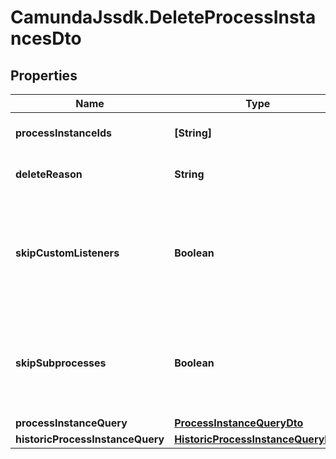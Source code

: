 # CamundaJssdk.DeleteProcessInstancesDto

## Properties

Name | Type | Description | Notes
------------ | ------------- | ------------- | -------------
**processInstanceIds** | **[String]** | A list process instance ids to delete. | [optional] 
**deleteReason** | **String** | A string with delete reason. | [optional] 
**skipCustomListeners** | **Boolean** | Skip execution listener invocation for activities that are started or ended as part of this request. | [optional] 
**skipSubprocesses** | **Boolean** | Skip deletion of the subprocesses related to deleted processes as part of this request. | [optional] 
**processInstanceQuery** | [**ProcessInstanceQueryDto**](ProcessInstanceQueryDto.md) |  | [optional] 
**historicProcessInstanceQuery** | [**HistoricProcessInstanceQueryDto**](HistoricProcessInstanceQueryDto.md) |  | [optional] 


